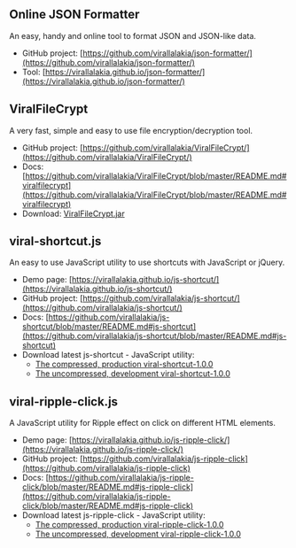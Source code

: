 ## Online JSON Formatter
An easy, handy and online tool to format JSON and JSON-like data.
* GitHub project: [https://github.com/virallalakia/json-formatter/](https://github.com/virallalakia/json-formatter/)
* Tool: [https://virallalakia.github.io/json-formatter/](https://virallalakia.github.io/json-formatter/)

## ViralFileCrypt
A very fast, simple and easy to use file encryption/decryption tool.  
* GitHub project: [https://github.com/virallalakia/ViralFileCrypt/](https://github.com/virallalakia/ViralFileCrypt/)
* Docs: [https://github.com/virallalakia/ViralFileCrypt/blob/master/README.md#viralfilecrypt](https://github.com/virallalakia/ViralFileCrypt/blob/master/README.md#viralfilecrypt)
* Download: [ViralFileCrypt.jar](https://cdn.rawgit.com/virallalakia/ViralFileCrypt/master/dist/ViralFileCrypt.jar)  

## viral-shortcut.js
An easy to use JavaScript utility to use shortcuts with JavaScript or jQuery.
* Demo page: [https://virallalakia.github.io/js-shortcut/](https://virallalakia.github.io/js-shortcut/)
* GitHub project: [https://github.com/virallalakia/js-shortcut/](https://github.com/virallalakia/js-shortcut/)
* Docs: [https://github.com/virallalakia/js-shortcut/blob/master/README.md#js-shortcut](https://github.com/virallalakia/js-shortcut/blob/master/README.md#js-shortcut)
* Download latest js-shortcut - JavaScript utility:
  * [The compressed, production viral-shortcut-1.0.0](https://cdn.rawgit.com/virallalakia/js-shortcut/master/dist/js/viral-shortcut-1.0.0.min.js)
  * [The uncompressed, development viral-shortcut-1.0.0](https://cdn.rawgit.com/virallalakia/js-shortcut/master/dist/js/viral-shortcut-1.0.0.js)

## viral-ripple-click.js
A JavaScript utility for Ripple effect on click on different HTML elements.
* Demo page: [https://virallalakia.github.io/js-ripple-click/](https://virallalakia.github.io/js-ripple-click/)
* GitHub project: [https://github.com/virallalakia/js-ripple-click](https://github.com/virallalakia/js-ripple-click)
* Docs: [https://github.com/virallalakia/js-ripple-click/blob/master/README.md#js-ripple-click](https://github.com/virallalakia/js-ripple-click/blob/master/README.md#js-ripple-click)
* Download latest js-ripple-click - JavaScript utility:
  * [The compressed, production viral-ripple-click-1.0.0](https://cdn.rawgit.com/virallalakia/js-ripple-click/master/dist/js/viral-ripple-click-1.0.0.min.js)
  * [The uncompressed, development viral-ripple-click-1.0.0](https://cdn.rawgit.com/virallalakia/js-ripple-click/master/dist/js/viral-ripple-click-1.0.0.js)
